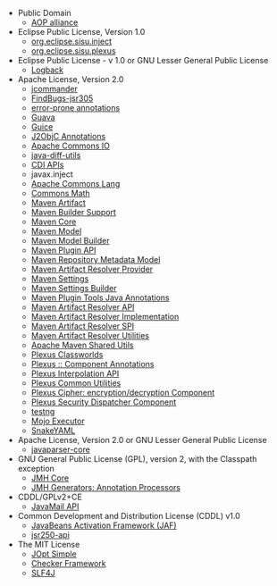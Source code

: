 * Public Domain
  * [AOP alliance](http://aopalliance.sourceforge.net)
* Eclipse Public License, Version 1.0
  * [org.eclipse.sisu.inject](http://www.eclipse.org/sisu/org.eclipse.sisu.inject/)
  * [org.eclipse.sisu.plexus](http://www.eclipse.org/sisu/org.eclipse.sisu.plexus/)
* Eclipse Public License - v 1.0 or GNU Lesser General Public License
  * [Logback](http://logback.qos.ch/)
* Apache License, Version 2.0
  * [jcommander](http://jcommander.org)
  * [FindBugs-jsr305](http://findbugs.sourceforge.net/)
  * [error-prone annotations](http://nexus.sonatype.org/oss-repository-hosting.html/error_prone_parent/error_prone_annotations)
  * [Guava](https://github.com/google/guava/)
  * [Guice](https://github.com/google/guice/)
  * [J2ObjC Annotations](https://github.com/google/j2objc/)
  * [Apache Commons IO](http://commons.apache.org/proper/commons-io/)
  * [java-diff-utils](https://github.com/java-diff-utils/java-diff-utils/java-diff-utils)
  * [CDI APIs](http://www.seamframework.org/Weld/cdi-api)
  * javax.inject
  * [Apache Commons Lang](http://commons.apache.org/proper/commons-lang/)
  * [Commons Math](http://commons.apache.org/proper/commons-math/)
  * [Maven Artifact](https://maven.apache.org/ref/3.6.3/maven-artifact/)
  * [Maven Builder Support](https://maven.apache.org/ref/3.6.3/maven-builder-support/)
  * [Maven Core](https://maven.apache.org/ref/3.6.3/maven-core/)
  * [Maven Model](https://maven.apache.org/ref/3.6.3/maven-model/)
  * [Maven Model Builder](https://maven.apache.org/ref/3.6.3/maven-model-builder/)
  * [Maven Plugin API](https://maven.apache.org/ref/3.6.3/maven-plugin-api/)
  * [Maven Repository Metadata Model](https://maven.apache.org/ref/3.6.3/maven-repository-metadata/)
  * [Maven Artifact Resolver Provider](https://maven.apache.org/ref/3.6.3/maven-resolver-provider/)
  * [Maven Settings](https://maven.apache.org/ref/3.6.3/maven-settings/)
  * [Maven Settings Builder](https://maven.apache.org/ref/3.6.3/maven-settings-builder/)
  * [Maven Plugin Tools Java Annotations](https://maven.apache.org/plugin-tools/maven-plugin-annotations)
  * [Maven Artifact Resolver API](https://maven.apache.org/resolver/maven-resolver-api/)
  * [Maven Artifact Resolver Implementation](https://maven.apache.org/resolver/maven-resolver-impl/)
  * [Maven Artifact Resolver SPI](https://maven.apache.org/resolver/maven-resolver-spi/)
  * [Maven Artifact Resolver Utilities](https://maven.apache.org/resolver/maven-resolver-util/)
  * [Apache Maven Shared Utils](https://maven.apache.org/shared/maven-shared-utils/)
  * [Plexus Classworlds](http://codehaus-plexus.github.io/plexus-classworlds/)
  * [Plexus :: Component Annotations](http://codehaus-plexus.github.io/plexus-containers/plexus-component-annotations/)
  * [Plexus Interpolation API](http://codehaus-plexus.github.io/plexus-interpolation/)
  * [Plexus Common Utilities](http://plexus.codehaus.org/plexus-utils)
  * [Plexus Cipher: encryption/decryption Component](http://spice.sonatype.org/plexus-cipher)
  * [Plexus Security Dispatcher Component](http://spice.sonatype.org/plexus-sec-dispatcher)
  * [testng](https://testng.org)
  * [Mojo Executor](http://timmoore.github.com/mojo-executor/mojo-executor/)
  * [SnakeYAML](http://www.snakeyaml.org)
* Apache License, Version 2.0 or GNU Lesser General Public License
  * [javaparser-core](https://github.com/javaparser/javaparser-core)
* GNU General Public License (GPL), version 2, with the Classpath exception
  * [JMH Core](http://openjdk.java.net/projects/code-tools/jmh/jmh-core/)
  * [JMH Generators: Annotation Processors](http://openjdk.java.net/projects/code-tools/jmh/jmh-generator-annprocess/)
* CDDL/GPLv2+CE 
  * [JavaMail API](http://javaee.github.io/javamail/javax.mail)
* Common Development and Distribution License (CDDL) v1.0
  * [JavaBeans Activation Framework (JAF)](http://java.sun.com/products/javabeans/jaf/index.jsp)
  * [jsr250-api](https://jcp.org/aboutJava/communityprocess/final/jsr250/index.html)
* The MIT License
  * [JOpt Simple](http://pholser.github.com/jopt-simple)
  * [Checker Framework](https://checkerframework.org)
  * [SLF4J](http://www.slf4j.org)
